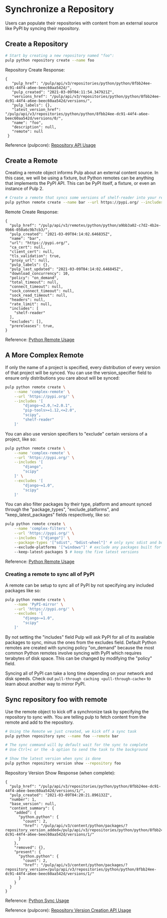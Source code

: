 # Synchronize a Repository

Users can populate their repositories with content from an external source like PyPI by syncing
their repository.


## Create a Repository

```bash
# Start by creating a new repository named "foo":
pulp python repository create --name foo
```

Repository Create Response:

```
{
   "pulp_href": "/pulp/api/v3/repositories/python/python/8fbb24ee-dc91-44f4-a6ee-beec60aa542d/",
   "pulp_created": "2021-03-09T04:11:54.347921Z",
   "versions_href": "/pulp/api/v3/repositories/python/python/8fbb24ee-dc91-44f4-a6ee-beec60aa542d/versions/",
   "pulp_labels": {},
   "latest_version_href": "/pulp/api/v3/repositories/python/python/8fbb24ee-dc91-44f4-a6ee-beec60aa542d/versions/0/",
   "name": "foo",
   "description": null,
   "remote": null
 }
```

Reference (pulpcore): [Repository API Usage](https://docs.pulpproject.org/pulpcore/restapi.html#tag/Repositories)



## Create a Remote

Creating a remote object informs Pulp about an external content source. In this case, we will be
using a fixture, but Python remotes can be anything that implements the PyPI API. This can be PyPI
itself, a fixture, or even an instance of Pulp 2.

```bash
# Create a remote that syncs some versions of shelf-reader into your repository.
pulp python remote create --name bar --url https://pypi.org/ --includes '["shelf-reader"]'
```

Remote Create Response:

```
{
  "pulp_href": "/pulp/api/v3/remotes/python/python/a9bb3a02-c7d2-4b2e-9b66-050a6c9b7cb3/",
  "pulp_created": "2021-03-09T04:14:02.646835Z",
  "name": "bar",
  "url": "https://pypi.org/",
  "ca_cert": null,
  "client_cert": null,
  "tls_validation": true,
  "proxy_url": null,
  "pulp_labels": {},
  "pulp_last_updated": "2021-03-09T04:14:02.646845Z",
  "download_concurrency": 10,
  "policy": "on_demand",
  "total_timeout": null,
  "connect_timeout": null,
  "sock_connect_timeout": null,
  "sock_read_timeout": null,
  "headers": null,
  "rate_limit": null,
  "includes": [
    "shelf-reader"
  ],
  "excludes": [],
  "prereleases": true,
}
```

Reference: [Python Remote Usage](../restapi.html#tag/Remotes:-Python)

## A More Complex Remote

If only the name of a project is specified, every distribution of every version of that project
will be synced. You can use the version_specifier field to ensure only distributions you care
about will be synced:

```bash
pulp python remote create \
    --name 'complex-remote' \
    --url 'https://pypi.org/' \
    --includes '[
        "django~=2.0,!=2.0.1",
        "pip-tools>=1.12,<=2.0",
        "scipy",
        "shelf-reader"
    ]'
```

You can also use version specifiers to "exclude" certain versions of a project, like so:

```bash
pulp python remote create \
    --name 'complex-remote' \
    --url 'https://pypi.org/' \
    --includes '[
        "django",
        "scipy"
    ]' \
    --excludes '[
        "django~=1.0",
        "scipy"
    ]'
```

You can also filter packages by their type, platform and amount synced through the "package_types",
"exclude_platforms", and "keep_latest_packages" fields respectively, like so:

```bash
pulp python remote create \
    --name 'complex-filters' \
    --url 'https://pypi.org/' \
    --includes '["django"]' \
    --package-types '["sdist", "bdist-wheel"]' # only sync sdist and bdist-wheel package types \
    --exclude-platforms '["windows"]' # exclude any packages built for windows \
    --keep-latest-packages 5 # keep the five latest versions
```

Reference: [Python Remote Usage](../restapi.html#tag/Remotes:-Python)



### Creating a remote to sync all of PyPI

A remote can be setup to sync all of PyPI by not specifying any included packages like so:

```bash
pulp python remote create \
    --name 'PyPI-mirror' \
    --url 'https://pypi.org/' \
    --excludes '[
        "django~=1.0",
        "scipy"
    ]'
```

By not setting the "includes" field Pulp will ask PyPI for all of its available packages to sync, minus the ones from
the excludes field. Default Python remotes are created with syncing policy "on_demand" because the most common
Python remotes involve syncing with PyPI which requires terabytes of disk space. This can be changed by
modifying the "policy" field.

Syncing all of PyPI can take a long time depending on your network and disk speeds. Check out
`pull-through caching <pull-through-cache>` to learn about another way to mirror PyPI.

## Sync repository foo with remote

Use the remote object to kick off a synchronize task by specifying the repository to
sync with. You are telling pulp to fetch content from the remote and add to the repository.

```bash
# Using the Remote we just created, we kick off a sync task
pulp python repository sync --name foo --remote bar

# The sync command will by default wait for the sync to complete
# Use Ctrl+c or the -b option to send the task to the background

# Show the latest version when sync is done
pulp python repository version show --repository foo
```

Repository Version Show Response (when complete):

```
{
  "pulp_href": "/pulp/api/v3/repositories/python/python/8fbb24ee-dc91-44f4-a6ee-beec60aa542d/versions/1/",
  "pulp_created": "2021-03-09T04:20:21.896132Z",
  "number": 1,
  "base_version": null,
  "content_summary": {
    "added": {
      "python.python": {
        "count": 2,
        "href": "/pulp/api/v3/content/python/packages/?repository_version_added=/pulp/api/v3/repositories/python/python/8fbb24ee-dc91-44f4-a6ee-beec60aa542d/versions/1/"
      }
    },
    "removed": {},
    "present": {
      "python.python": {
        "count": 2,
        "href": "/pulp/api/v3/content/python/packages/?repository_version=/pulp/api/v3/repositories/python/python/8fbb24ee-dc91-44f4-a6ee-beec60aa542d/versions/1/"
      }
    }
  }
}
```

Reference: [Python Sync Usage](../restapi.html#operation/repositories_python_python_sync)

Reference (pulpcore): [Repository Version Creation API Usage](https://docs.pulpproject.org/pulpcore/restapi.html#operation/repository_versions_list)
